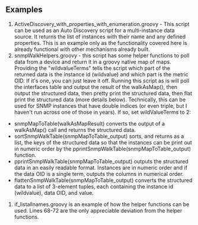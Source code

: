 ## Examples
1. ActiveDiscovery_with_properties_with_enumeration.groovy - This script can be used as an Auto Discovery script for a multi-instance data source. It returns the list of instances with their name and any defined properties. This is an example only as the functionality covered here is already functional with other mechanisms already built.
1. snmpWalkHelpers.groovy - this script has some helper functions to poll data from a device and return it in a groovy native map of maps. Providing the "wildvalueTerms" tells the script which part of the returned data is the instance id (wildvalue) and which part is the metric OID. If it's one, you can just leave it off.  Running this script as is will poll the interfaces table and output the result of the walkAsMap(), then output the structured data, then pretty print the structured data, then flat print the structured data (more details below). Technically, this can be used for SNMP instances that have double indices (or even triple, but I haven't run across one of those in years). If so, set wildValueTerms to 2:
  * snmpMapToTable(walkAsMapResult) converts the output of a walkAsMap() call and returns the structured data.
  * sortSnmpWalkTable(snmpMapToTable_output) sorts, and returns as a list, the keys of the structured data so that the instances can be print out in numeric order by the pprintSnmpWalkTable(snmpMapToTable_output) function.
  * pprintSnmpWalkTable(snmpMapToTable_output) outputs the structured data in an easily readable format. Instances are in numeric order and if the data OID is a single term, outputs the columns in numerical order.
  * flattenSnmpWalkTable(snmpMapToTable_output) converts the structured data to a list of 3-element tuples, each containing the instance id (wildvalue), data OID, and value.
1. if_listallnames.groovy is an example of how the helper functions can be used.  Lines 68-72 are the only appreciable deviation from the helper functions.
